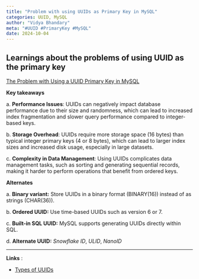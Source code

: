 ```yaml
---
title: "Problem with using UUIDs as Primary Key in MySQL"
categories: UUID, MySQL
author: "Vidya Bhandary"
meta: "#UUID #PrimaryKey #MySQL"
date: 2024-10-04
---
```


## Learnings about the problems of using UUID as the primary key

[The Problem with Using a UUID Primary Key in MySQL](https://planetscale.com/blog/the-problem-with-using-a-uuid-primary-key-in-mysql)

**Key takeaways**

a. **Performance Issues**: UUIDs can negatively impact database performance due to their size and randomness, which can lead to increased index fragmentation and slower query performance compared to integer-based keys.

b. **Storage Overhead**: UUIDs require more storage space (16 bytes) than typical integer primary keys (4 or 8 bytes), which can lead to larger index sizes and increased disk usage, especially in large datasets.

c. **Complexity in Data Management**: Using UUIDs complicates data management tasks, such as sorting and generating sequential records, making it harder to perform operations that benefit from ordered keys.

**Alternates**

a. **Binary variant:**
Store UUIDs in a binary format (BINARY(16)) instead of as strings (CHAR(36)).

b. **Ordered UUID:**
Use time-based UUIDs such as version 6 or 7.

c. **Built-in SQL UUID:**
MySQL supports generating UUIDs directly within SQL.

d. **Alternate UUID:**
_Snowflake ID_, _ULID_, _NanoID_

---

**Links** :

- [Types of UUIDs](https://github.com/vidyabhandary/til/blob/master/misc/UUIDTypes.md)
